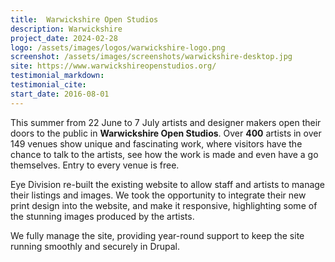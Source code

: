```yaml
---
title:  Warwickshire Open Studios
description: Warwickshire
project_date: 2024-02-28
logo: /assets/images/logos/warwickshire-logo.png
screenshot: /assets/images/screenshots/warwickshire-desktop.jpg
site: https://www.warwickshireopenstudios.org/
testimonial_markdown:
testimonial_cite:
start_date: 2016-08-01
---
```


This summer from 22 June to 7 July  artists and designer makers open their doors to the public in **Warwickshire Open Studios**. Over **400** artists in over 149 venues show unique and fascinating work, where visitors have the chance to talk to the artists, see how the work is made and even have a go themselves. Entry to every venue is free.

Eye Division re-built the existing website to allow staff and artists to manage their listings and images. We took the opportunity to integrate their new print design into the website, and make it responsive, highlighting some of the stunning images produced by the artists.

We fully manage the site, providing year-round support to keep the site running smoothly and securely in Drupal.
